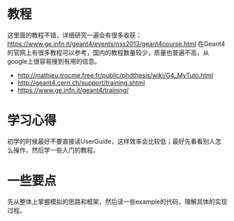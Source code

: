 # 教程
这里面的教程不错，详细研究一遍会有很多收获：
https://www.ge.infn.it/geant4/events/nss2013/geant4course.html
在Geant4的官网上有很多教程可以参考，国内的教程数量较少，质量也普遍不高，从google上很容易搜到有用的信息。

* http://mathieu.trocme.free.fr/public/phdthesis/wiki/G4_MyTuto.html
* http://geant4.cern.ch/support/training.shtml
* https://www.ge.infn.it/geant4/training/
# 学习心得
 初学的时候最好不要直接读UserGuide，这样效率会比较低；最好先看看别人怎么操作，然后学一些入门的教程。
# 一些要点
先从整体上掌握模拟的思路和框架，然后读一些example的代码，理解具体的实现过程。
